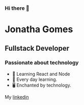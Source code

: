 ### Hi there 👋

# Jonatha Gomes

## Fullstack Developer
### Passionate about technology

- :purple_heart: Learning React and Node
- :rocket: Every day learning.
- :desktop_computer: Enchanted by technology.

My [linkedin](https://www.linkedin.com/in/jonatha-gomes-99587a1ab/)

